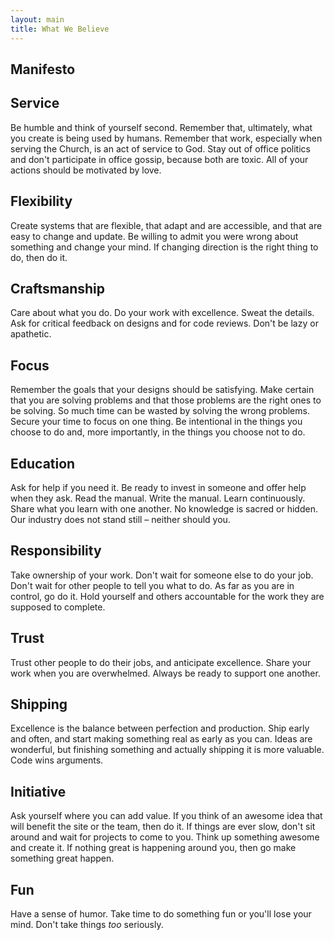 ```yaml
---
layout: main
title: What We Believe
---
```


## Manifesto


## Service

Be humble and think of yourself second. Remember that, ultimately, what you create is being used by humans. Remember that work, especially when serving the Church, is an act of service to God. Stay out of office politics and don't participate in office gossip, because both are toxic. All of your actions should be motivated by love.


## Flexibility

Create systems that are flexible, that adapt and are accessible, and that are easy to change and update. Be willing to admit you were wrong about something and change your mind. If changing direction is the right thing to do, then do it.


## Craftsmanship

Care about what you do. Do your work with excellence. Sweat the details. Ask for critical feedback on designs and for code reviews. Don't be lazy or apathetic.


## Focus

Remember the goals that your designs should be satisfying. Make certain that you are solving problems and that those problems are the right ones to be solving. So much time can be wasted by solving the wrong problems. Secure your time to focus on one thing. Be intentional in the things you choose to do and, more importantly, in the things you choose not to do.


## Education

Ask for help if you need it. Be ready to invest in someone and offer help when they ask. Read the manual. Write the manual. Learn continuously. Share what you learn with one another. No knowledge is sacred or hidden. Our industry does not stand still – neither should you.


## Responsibility

Take ownership of your work. Don't wait for someone else to do your job. Don't wait for other people to tell you what to do. As far as you are in control, go do it. Hold yourself and others accountable for the work they are supposed to complete.


## Trust

Trust other people to do their jobs, and anticipate excellence. Share your work when you are overwhelmed. Always be ready to support one another.


## Shipping

Excellence is the balance between perfection and production. Ship early and often, and start making something real as early as you can. Ideas are wonderful, but finishing something and actually shipping it is more valuable. Code wins arguments.


## Initiative

Ask yourself where you can add value. If you think of an awesome idea that will benefit the site or the team, then do it. If things are ever slow, don't sit around and wait for projects to come to you. Think up something awesome and create it. If nothing great is happening around you, then go make something great happen.


## Fun

Have a sense of humor. Take time to do something fun or you'll lose your mind. Don't take things _too_ seriously.
